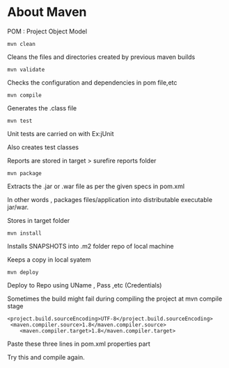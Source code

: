 # About Maven
POM : Project Object Model
```
mvn clean 
```
Cleans the files and directories created by previous maven builds
```
mvn validate
```
Checks the configuration and dependencies in pom file,etc
```
mvn compile
```
Generates the .class file
```
mvn test
```
Unit tests are carried on with Ex:jUnit

Also creates test classes

Reports are stored in target > surefire reports folder
```
mvn package
```
Extracts the .jar or .war file as per the given specs in pom.xml

In other words , packages files/application into distributable executable jar/war.

Stores in target folder
```
mvn install
```
Installs SNAPSHOTS into .m2 folder repo of local machine

Keeps a copy in local syatem
```
mvn deploy
```
Deploy to Repo using UName , Pass ,etc (Credentials)


Sometimes the build might fail during compiling the project at mvn compile stage
```
<project.build.sourceEncoding>UTF-8</project.build.sourceEncoding>
 <maven.compiler.source>1.8</maven.compiler.source>
    <maven.compiler.target>1.8</maven.compiler.target>
```
Paste these three lines in pom.xml properties part

Try this and compile again.